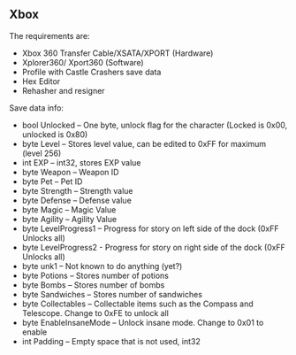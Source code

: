 ## Xbox

The requirements are:
- Xbox 360 Transfer Cable/XSATA/XPORT (Hardware)
- Xplorer360/ Xport360 (Software)
- Profile with Castle Crashers save data
- Hex Editor
- Rehasher and resigner

Save data info:
- bool Unlocked – One byte, unlock flag for the character (Locked is 0x00, unlocked is 0x80)
- byte Level – Stores level value, can be edited to 0xFF for maximum (level 256)
- int EXP – int32, stores EXP value
- byte Weapon – Weapon ID
- byte Pet – Pet ID
- byte Strength – Strength value
- byte Defense – Defense value
- byte Magic – Magic Value
- byte Agility – Agility Value
- byte LevelProgress1 – Progress for story on left side of the dock (0xFF Unlocks all)
- byte LevelProgress2 - Progress for story on right side of the dock (0xFF Unlocks all)
- byte unk1 – Not known to do anything (yet?)
- byte Potions – Stores number of potions
- byte Bombs – Stores number of bombs
- byte Sandwiches – Stores number of sandwiches
- byte Collectables – Collectable items such as the Compass and Telescope. Change to 0xFE to unlock all
- byte EnableInsaneMode – Unlock insane mode. Change to 0x01 to enable
- int Padding – Empty space that is not used, int32

